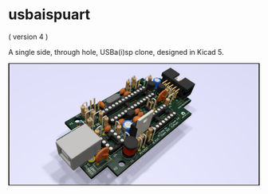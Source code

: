 # usbaispuart

( version 4 )

   A single side, through hole, USBa(i)sp clone, designed in Kicad 5.

![Image](Hardware/IMAGES/usbaispuart_front_components_raytracing.png?raw=true)
